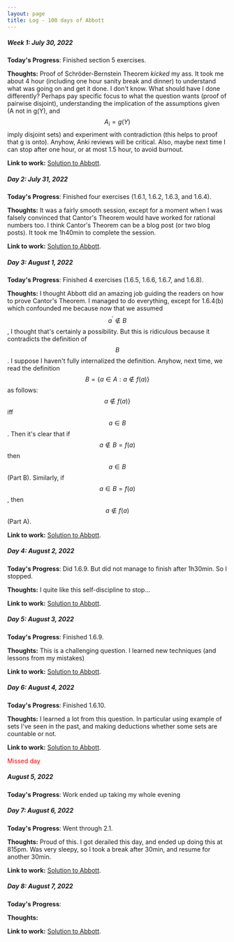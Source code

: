 ```yaml
---
layout: page
title: Log - 100 days of Abbott
---
```



##### Week 1: July 30, 2022

**Today's Progress**: 
Finished section 5 exercises.

**Thoughts:** 
Proof of Schröder-Bernstein Theorem _kicked_ my ass. It took me about 4 hour (including one hour sanity break and dinner) to understand what was going on and get it done. I don't know. What should have I done differently? Perhaps pay specific focus to what the question wants (proof of pairwise disjoint), understanding the implication of the assumptions given (A not in g(Y), and $$A_{i} = g(Y)$$ imply disjoint sets) and experiment with contradiction (this helps to proof that g is onto). Anyhow, Anki reviews will be critical. Also, maybe next time I can stop after one hour, or at most 1.5 hour, to avoid burnout.

**Link to work:** 
[Solution to Abbott](https://zul.rocks/abbott-solution/).


<div class="divider"></div>

##### Day 2: July 31, 2022

**Today's Progress**: Finished four exercises (1.6.1, 1.6.2, 1.6.3, and 1.6.4).

**Thoughts:** It was a fairly smooth session, except for a moment when I was falsely convinced that Cantor's Theorem would have worked for rational numbers too. I think Cantor's Theorem can be a blog post (or two blog posts). It took me 1h40min to complete the session.

**Link to work:** [Solution to Abbott](https://zul.rocks/abbott-solution/).



<div class="divider"></div>

##### Day 3: August 1, 2022

**Today's Progress**: Finished 4 exercises (1.6.5, 1.6.6, 1.6.7, and 1.6.8).

**Thoughts:** I thought Abbott did an amazing job guiding the readers on how to prove Cantor's Theorem. I managed to do everything, except for 1.6.4(b) which confounded me because now that we assumed $$a^{\prime} \notin B$$, I thought that's certainly a possibility. But this is ridiculous because it contradicts the definition of $$B$$.  I suppose I haven't fully internalized the definition. Anyhow, next time, we read the definition $$B = \{ a \in A : a \notin f ( a ) \}$$ as follows: $$a \notin f ( a ) \}$$ iff $$a \in B$$. Then it's clear that if $$a \notin B = f(a)$$ then $$a \in B$$ (Part B). Similarly, if $$a \in B = f(a)$$, then $$a \notin f(a)$$ (Part A).

**Link to work:** [Solution to Abbott](https://zul.rocks/abbott-solution/).



<div class="divider"></div>

##### Day 4: August 2, 2022

**Today's Progress**: Did 1.6.9. But did not manage to finish after 1h30min. So I stopped.

**Thoughts:** I quite like this self-discipline to stop...

**Link to work:** [Solution to Abbott](https://zul.rocks/abbott-solution/).



<div class="divider"></div>

##### Day 5: August 3, 2022

**Today's Progress**: Finished 1.6.9.

**Thoughts:** This is a challenging question. I learned new techniques (and lessons from my mistakes)

**Link to work:** [Solution to Abbott](https://zul.rocks/abbott-solution/).



<div class="divider"></div>

##### Day 6: August 4, 2022

**Today's Progress**: Finished 1.6.10.

**Thoughts:** I learned a lot from this question. In particular using example of sets I've seen in the past, and making deductions whether some sets are countable or not.

**Link to work:** [Solution to Abbott](https://zul.rocks/abbott-solution/).



<div class="divider"></div>

<span style=color:red>Missed day</span>

##### August 5, 2022

**Today's Progress**: Work ended up taking my whole evening

<div class="divider"></div>

##### Day 7: August 6, 2022

**Today's Progress**: Went through 2.1.

**Thoughts:** Proud of this. I got derailed this day, and ended up doing this at 815pm. Was very sleepy, so I took a break after 30min, and resume for another 30min.

**Link to work:** [Solution to Abbott](https://zul.rocks/abbott-solution/).



<div class="divider"></div>

##### Day 8: August 7, 2022

**Today's Progress**: 

**Thoughts:** 

**Link to work:** [Solution to Abbott](https://zul.rocks/abbott-solution/).



<div class="divider"></div>




